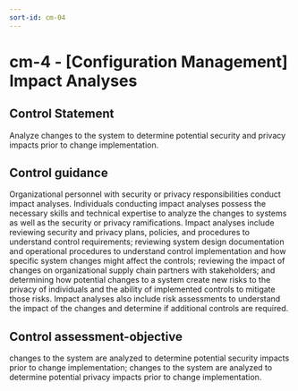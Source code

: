 ```yaml
---
sort-id: cm-04
---
```


# cm-4 - \[Configuration Management\] Impact Analyses

## Control Statement

Analyze changes to the system to determine potential security and privacy impacts prior to change implementation.

## Control guidance

Organizational personnel with security or privacy responsibilities conduct impact analyses. Individuals conducting impact analyses possess the necessary skills and technical expertise to analyze the changes to systems as well as the security or privacy ramifications. Impact analyses include reviewing security and privacy plans, policies, and procedures to understand control requirements; reviewing system design documentation and operational procedures to understand control implementation and how specific system changes might affect the controls; reviewing the impact of changes on organizational supply chain partners with stakeholders; and determining how potential changes to a system create new risks to the privacy of individuals and the ability of implemented controls to mitigate those risks. Impact analyses also include risk assessments to understand the impact of the changes and determine if additional controls are required.

## Control assessment-objective

changes to the system are analyzed to determine potential security impacts prior to change implementation;
changes to the system are analyzed to determine potential privacy impacts prior to change implementation.
